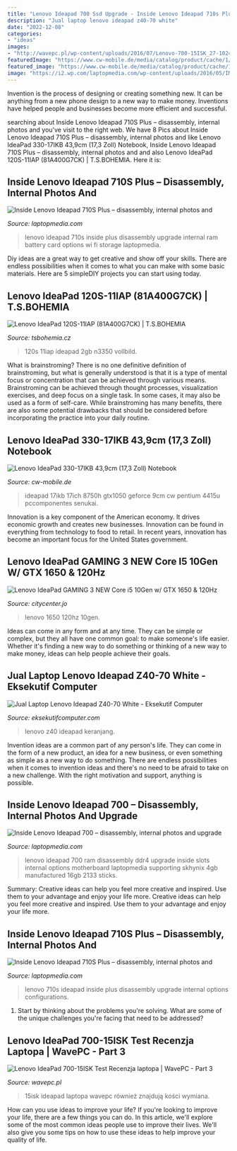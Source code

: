 ```yaml
---
title: "Lenovo Ideapad 700 Ssd Upgrade - Inside Lenovo Ideapad 710s Plus – Disassembly, Internal Photos And"
description: "Jual laptop lenovo ideapad z40-70 white"
date: "2022-12-08"
categories:
- "ideas"
images:
- "http://wavepc.pl/wp-content/uploads/2016/07/Lenovo-700-15ISK_27-1024x576.jpg"
featuredImage: "https://www.cw-mobile.de/media/catalog/product/cache/1/image/1800x/040ec09b1e35df139433887a97daa66f/2/0/20190916_nblen81dk005rge_066.jpg"
featured_image: "https://www.cw-mobile.de/media/catalog/product/cache/1/image/1800x/040ec09b1e35df139433887a97daa66f/2/0/20190916_nblen81dk005rge_066.jpg"
image: "https://i2.wp.com/laptopmedia.com/wp-content/uploads/2016/05/IMG_6487.jpg"
---
```



Invention is the process of designing or creating something new. It can be anything from a new phone design to a new way to make money. Inventions have helped people and businesses become more efficient and successful.

	

		
searching about Inside Lenovo Ideapad 710S Plus – disassembly, internal photos and you've visit to the right web. We have 8 Pics about Inside Lenovo Ideapad 710S Plus – disassembly, internal photos and like Lenovo IdeaPad 330-17IKB 43,9cm (17,3 Zoll) Notebook, Inside Lenovo Ideapad 710S Plus – disassembly, internal photos and and also Lenovo IdeaPad 120S-11IAP (81A400G7CK) | T.S.BOHEMIA. Here it is:
		
    
## Inside Lenovo Ideapad 710S Plus – Disassembly, Internal Photos And

<img loading=lazy src="https://i1.wp.com/laptopmedia.com/wp-content/uploads/2017/01/IMG_20170118_180922.jpg" onerror="this.onerror=null;this.src='https://tse2.mm.bing.net/th?id=OIP.1jrM_qHfYKuS2KY5TVhjHQHaEK&amp;pid=15.1';" alt="Inside Lenovo Ideapad 710S Plus – disassembly, internal photos and">

_Source: laptopmedia.com_

>lenovo ideapad 710s inside plus disassembly upgrade internal ram battery card options wi fi storage laptopmedia. 

	

Diy ideas are a great way to get creative and show off your skills. There are endless possibilities when it comes to what you can make with some basic materials. Here are 5 simpleDIY projects you can start using today.

    
## Lenovo IdeaPad 120S-11IAP (81A400G7CK) | T.S.BOHEMIA

<img loading=lazy src="https://interlink-static3.tsbohemia.cz/lenovo-ideapad-120s-11iap-81a400g7ck-image1-big_ies5908991.jpg" onerror="this.onerror=null;this.src='https://tse3.mm.bing.net/th?id=OIP.ieD_HJb0OKRU8rlY0gpItwHaEK&amp;pid=15.1';" alt="Lenovo IdeaPad 120S-11IAP (81A400G7CK) | T.S.BOHEMIA">

_Source: tsbohemia.cz_

>120s 11iap ideapad 2gb n3350 vollbild. 

	

What is brainstroming?
There is no one definitive definition of brainstroming, but what is generally understood is that it is a type of mental focus or concentration that can be achieved through various means. Brainstroming can be achieved through thought processes, visualization exercises, and deep focus on a single task. In some cases, it may also be used as a form of self-care. While brainstroming has many benefits, there are also some potential drawbacks that should be considered before incorporating the practice into your daily routine.

    
## Lenovo IdeaPad 330-17IKB 43,9cm (17,3 Zoll) Notebook

<img loading=lazy src="https://www.cw-mobile.de/media/catalog/product/cache/1/image/1800x/040ec09b1e35df139433887a97daa66f/2/0/20190916_nblen81dk005rge_066.jpg" onerror="this.onerror=null;this.src='https://tse3.mm.bing.net/th?id=OIP.-FPNjRKYpLLTxuo2AUzEIwHaHa&amp;pid=15.1';" alt="Lenovo IdeaPad 330-17IKB 43,9cm (17,3 Zoll) Notebook">

_Source: cw-mobile.de_

>ideapad 17ikb 17ich 8750h gtx1050 geforce 9cm cw pentium 4415u pccomponentes senukai. 

	

Innovation is a key component of the American economy. It drives economic growth and creates new businesses. Innovation can be found in everything from technology to food to retail. In recent years, innovation has become an important focus for the United States government.

    
## Lenovo IdeaPad GAMING 3 NEW Core I5 10Gen W/ GTX 1650 &amp; 120Hz

<img loading=lazy src="https://citycenter.jo/image/cache/catalog/12020/72020/3i1-1200x1200.jpg" onerror="this.onerror=null;this.src='https://tse3.mm.bing.net/th?id=OIP._nS_NBnK4hf-xu3JsbBe_gHaHa&amp;pid=15.1';" alt="Lenovo IdeaPad GAMING 3 NEW Core i5 10Gen w/ GTX 1650 &amp; 120Hz">

_Source: citycenter.jo_

>lenovo 1650 120hz 10gen. 

	

Ideas can come in any form and at any time. They can be simple or complex, but they all have one common goal: to make someone's life easier. Whether it's finding a new way to do something or thinking of a new way to make money, ideas can help people achieve their goals.

    
## Jual Laptop Lenovo Ideapad Z40-70 White - Eksekutif Computer

<img loading=lazy src="https://eksekutifcomputer.com/wp-content/uploads/2018/09/Jual-Laptop-Lenovo-Ideapad-Z40-70-Whitec-768x512.jpg" onerror="this.onerror=null;this.src='https://tse4.mm.bing.net/th?id=OIP.cRLywwYaoDhPCcWmOi0r4AHaE8&amp;pid=15.1';" alt="Jual Laptop Lenovo Ideapad Z40-70 White - Eksekutif Computer">

_Source: eksekutifcomputer.com_

>lenovo z40 ideapad keranjang. 

	

Invention ideas are a common part of any person's life. They can come in the form of a new product, an idea for a new business, or even something as simple as a new way to do something. There are endless possibilities when it comes to invention ideas and there's no need to be afraid to take on a new challenge. With the right motivation and support, anything is possible.

    
## Inside Lenovo Ideapad 700 – Disassembly, Internal Photos And Upgrade

<img loading=lazy src="https://i2.wp.com/laptopmedia.com/wp-content/uploads/2016/05/IMG_6487.jpg" onerror="this.onerror=null;this.src='https://tse3.mm.bing.net/th?id=OIP.HdOlch4KBjd82NcU9ICJ9wHaFj&amp;pid=15.1';" alt="Inside Lenovo Ideapad 700 – disassembly, internal photos and upgrade">

_Source: laptopmedia.com_

>lenovo ideapad 700 ram disassembly ddr4 upgrade inside slots internal options motherboard laptopmedia supporting skhynix 4gb manufactured 16gb 2133 sticks. 

	

Summary: Creative ideas can help you feel more creative and inspired. Use them to your advantage and enjoy your life more.
Creative ideas can help you feel more creative and inspired. Use them to your advantage and enjoy your life more.

    
## Inside Lenovo Ideapad 710S Plus – Disassembly, Internal Photos And

<img loading=lazy src="https://i0.wp.com/laptopmedia.com/wp-content/uploads/2017/01/IMG_20170118_181202.jpg" onerror="this.onerror=null;this.src='https://tse1.mm.bing.net/th?id=OIP.jURegKXnt7_svE1hvh2iugHaEK&amp;pid=15.1';" alt="Inside Lenovo Ideapad 710S Plus – disassembly, internal photos and">

_Source: laptopmedia.com_

>lenovo 710s ideapad inside plus disassembly upgrade internal options configurations. 

	

1. Start by thinking about the problems you're solving. What are some of the unique challenges you're facing that need to be addressed? 

    
## Lenovo IdeaPad 700-15ISK Test Recenzja Laptopa | WavePC - Part 3

<img loading=lazy src="http://wavepc.pl/wp-content/uploads/2016/07/Lenovo-700-15ISK_27-1024x576.jpg" onerror="this.onerror=null;this.src='https://tse2.mm.bing.net/th?id=OIP.yU5iQqZxP3AGIDHnptIgvAHaEK&amp;pid=15.1';" alt="Lenovo IdeaPad 700-15ISK Test Recenzja laptopa | WavePC - Part 3">

_Source: wavepc.pl_

>15isk ideapad laptopa wavepc również znajdują kości wymiana. 

	

How can you use ideas to improve your life?
If you're looking to improve your life, there are a few things you can do. In this article, we'll explore some of the most common ideas people use to improve their lives. We'll also give you some tips on how to use these ideas to help improve your quality of life.

